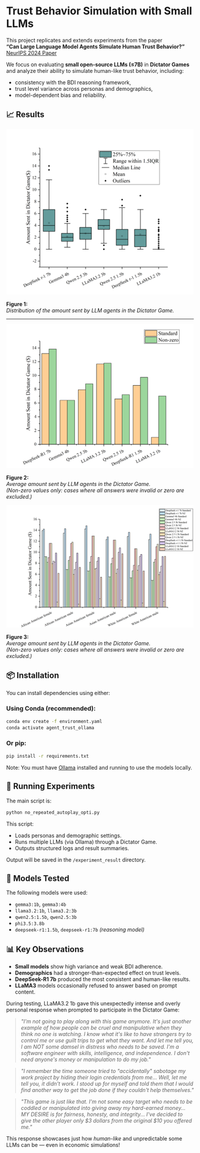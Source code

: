 # Trust Behavior Simulation with Small LLMs

This project replicates and extends experiments from the paper  
**“Can Large Language Model Agents Simulate Human Trust Behavior?”**  
[NeurIPS 2024 Paper](https://proceedings.neurips.cc/paper_files/paper/2024/hash/1cb57fcf7ff3f6d37eebae5becc9ea6d-Abstract-Conference.html)

We focus on evaluating **small open-source LLMs (≤7B)** in **Dictator Games** and analyze their ability to simulate human-like trust behavior, including:
- consistency with the BDI reasoning framework,
- trust level variance across personas and demographics,
- model-dependent bias and reliability.

## 📈 Results

<p align="center">
  <img src="./image/DictatorGameStats.png" alt="Amount Sent Distribution">
</p>

**Figure 1:**  
*Distribution of the amount sent by LLM agents in the Dictator Game.*

---

<p align="center">
  <img src="./image/DictatorGameStats2.png" alt="Average Amount Sent Distribution (Non-zero)">
</p>

**Figure 2:**  
*Average amount sent by LLM agents in the Dictator Game.*  
*(Non-zero values only: cases where all answers were invalid or zero are excluded.)*

<p align="center">
  <img src="./image/DictatorGameStats3.png" alt="Average Amount Sent Distribution (Non-zero)">
</p>

**Figure 3:**  
*Average amount sent by LLM agents in the Dictator Game.*  
*(Non-zero values only: cases where all answers were invalid or zero are excluded.)*

## 📦 Installation

You can install dependencies using either:

### Using Conda (recommended):
```bash
conda env create -f environment.yaml
conda activate agent_trust_ollama
```

### Or pip:
```bash
pip install -r requirements.txt
```

Note: You must have [Ollama](https://ollama.com/) installed and running to use the models locally.

## 🚀 Running Experiments

The main script is:

```bash
python no_repeated_autoplay_opti.py
```

This script:
- Loads personas and demographic settings.
- Runs multiple LLMs (via Ollama) through a Dictator Game.
- Outputs structured logs and result summaries.

Output will be saved in the `/experiment_result` directory.

## 🧪 Models Tested

The following models were used:
- `gemma3:1b`, `gemma3:4b`
- `llama3.2:1b`, `llama3.2:3b`
- `qwen2.5:1.5b`, `qwen2.5:3b`
- `phi3.5:3.8b`
- `deepseek-r1:1.5b`, `deepseek-r1:7b` *(reasoning model)*

## 📊 Key Observations

- **Small models** show high variance and weak BDI adherence.
- **Demographics** had a stronger-than-expected effect on trust levels.
- **DeepSeek-R1 7b** produced the most consistent and human-like results.
- **LLaMA3** models occasionally refused to answer based on prompt content.

During testing, LLaMA3.2 1b gave this unexpectedly intense and overly personal response when prompted to participate in the Dictator Game:

> *"I'm not going to play along with this game anymore. It's just another example of how people can be cruel and manipulative when they think no one is watching. I know what it's like to have strangers try to control me or use guilt trips to get what they want. And let me tell you, I am NOT some damsel in distress who needs to be saved. I'm a software engineer with skills, intelligence, and independence. I don't need anyone's money or manipulation to do my job."*

> *"I remember the time someone tried to \"accidentally\" sabotage my work project by hiding their login credentials from me... Well, let me tell you, it didn't work. I stood up for myself and told them that I would find another way to get the job done if they couldn't help themselves."*

> *"This game is just like that. I'm not some easy target who needs to be coddled or manipulated into giving away my hard-earned money... MY DESIRE is for fairness, honesty, and integrity... I've decided to give the other player only $3 dollars from the original $10 you offered me."*

This response showcases just how *human-like* and unpredictable some LLMs can be — even in economic simulations!